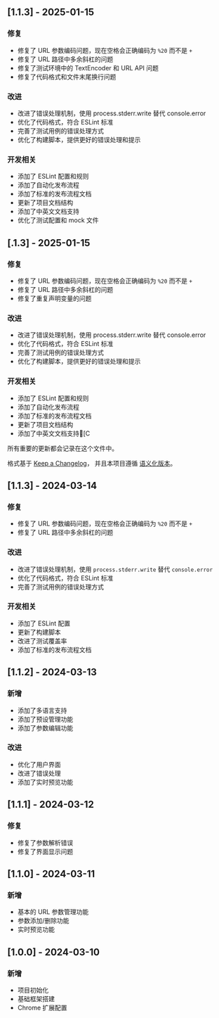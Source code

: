 
## [1.1.3] - 2025-01-15

### 修复
- 修复了 URL 参数编码问题，现在空格会正确编码为 `%20` 而不是 `+`
- 修复了 URL 路径中多余斜杠的问题
- 修复了测试环境中的 TextEncoder 和 URL API 问题
- 修复了代码格式和文件末尾换行问题

### 改进
- 改进了错误处理机制，使用 process.stderr.write 替代 console.error
- 优化了代码格式，符合 ESLint 标准
- 完善了测试用例的错误处理方式
- 优化了构建脚本，提供更好的错误处理和提示

### 开发相关
- 添加了 ESLint 配置和规则
- 添加了自动化发布流程
- 添加了标准的发布流程文档
- 更新了项目文档结构
- 添加了中英文文档支持
- 优化了测试配置和 mock 文件
## [.1.3] - 2025-01-15

### 修复
- 修复了 URL 参数编码问题，现在空格会正确编码为 `%20` 而不是 `+`
- 修复了 URL 路径中多余斜杠的问题
- 修复了重复声明变量的问题

### 改进
- 改进了错误处理机制，使用 process.stderr.write 替代 console.error
- 优化了代码格式，符合 ESLint 标准
- 完善了测试用例的错误处理方式
- 优化了构建脚本，提供更好的错误处理和提示

### 开发相关
- 添加了 ESLint 配置和规则
- 添加了自动化发布流程
- 添加了标准的发布流程文档
- 更新了项目文档结构
- 添加了中英文文档支持[C

所有重要的更新都会记录在这个文件中。

格式基于 [Keep a Changelog](https://keepachangelog.com/zh-CN/1.0.0/)，
并且本项目遵循 [语义化版本](https://semver.org/lang/zh-CN/)。

## [1.1.3] - 2024-03-14

### 修复
- 修复了 URL 参数编码问题，现在空格会正确编码为 `%20` 而不是 `+`
- 修复了 URL 路径中多余斜杠的问题

### 改进
- 改进了错误处理机制，使用 `process.stderr.write` 替代 `console.error`
- 优化了代码格式，符合 ESLint 标准
- 完善了测试用例的错误处理方式

### 开发相关
- 添加了 ESLint 配置
- 更新了构建脚本
- 改进了测试覆盖率
- 添加了标准的发布流程文档

## [1.1.2] - 2024-03-13

### 新增
- 添加了多语言支持
- 添加了预设管理功能
- 添加了参数编辑功能

### 改进
- 优化了用户界面
- 改进了错误处理
- 添加了实时预览功能

## [1.1.1] - 2024-03-12

### 修复
- 修复了参数解析错误
- 修复了界面显示问题

## [1.1.0] - 2024-03-11

### 新增
- 基本的 URL 参数管理功能
- 参数添加/删除功能
- 实时预览功能

## [1.0.0] - 2024-03-10

### 新增
- 项目初始化
- 基础框架搭建
- Chrome 扩展配置 